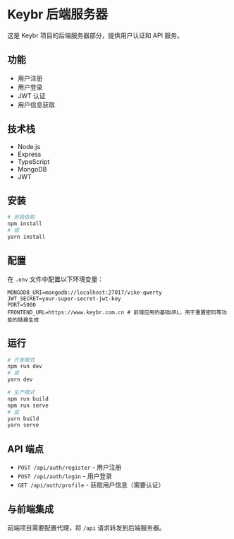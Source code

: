 # Keybr 后端服务器

这是 Keybr 项目的后端服务器部分，提供用户认证和 API 服务。

## 功能

- 用户注册
- 用户登录
- JWT 认证
- 用户信息获取

## 技术栈

- Node.js
- Express
- TypeScript
- MongoDB
- JWT

## 安装

```bash
# 安装依赖
npm install
# 或
yarn install
```

## 配置

在 `.env` 文件中配置以下环境变量：

```
MONGODB_URI=mongodb://localhost:27017/vike-qwerty
JWT_SECRET=your-super-secret-jwt-key
PORT=5000
FRONTEND_URL=https://www.keybr.com.cn # 前端应用的基础URL，用于重置密码等功能的链接生成
```

## 运行

```bash
# 开发模式
npm run dev
# 或
yarn dev

# 生产模式
npm run build
npm run serve
# 或
yarn build
yarn serve
```

## API 端点

- `POST /api/auth/register` - 用户注册
- `POST /api/auth/login` - 用户登录
- `GET /api/auth/profile` - 获取用户信息（需要认证）

## 与前端集成

前端项目需要配置代理，将 `/api` 请求转发到后端服务器。
